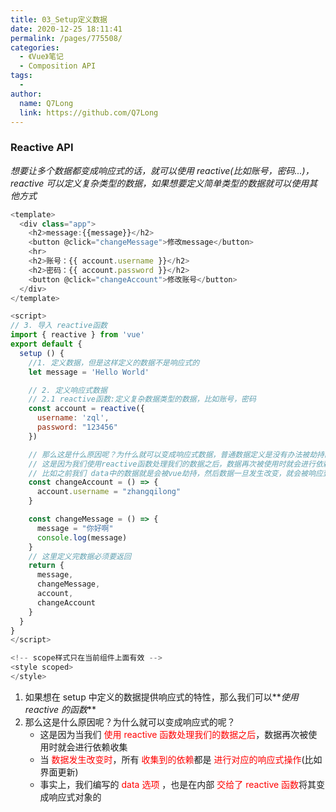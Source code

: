 ```yaml
---
title: 03_Setup定义数据
date: 2020-12-25 18:11:41
permalink: /pages/775508/
categories:
  - 《Vue》笔记
  - Composition API
tags:
  -
author:
  name: Q7Long
  link: https://github.com/Q7Long
---
```


### Reactive API

_想要让多个数据都变成响应式的话，就可以使用 reactive(比如账号，密码...)，reactive 可以定义复杂类型的数据，如果想要定义简单类型的数据就可以使用其他方式_

```javascript
<template>
  <div class="app">
    <h2>message:{{message}}</h2>
    <button @click="changeMessage">修改message</button>
    <hr>
    <h2>账号：{{ account.username }}</h2>
    <h2>密码：{{ account.password }}</h2>
    <button @click="changeAccount">修改账号</button>
  </div>
</template>

<script>
// 3. 导入 reactive函数
import { reactive } from 'vue'
export default {
  setup () {
    //1. 定义数据，但是这样定义的数据不是响应式的
    let message = 'Hello World'

    // 2. 定义响应式数据
    // 2.1 reactive函数:定义复杂数据类型的数据，比如账号，密码
    const account = reactive({
      username: 'zql',
      password: "123456"
    })

    // 那么这是什么原因呢？为什么就可以变成响应式数据，普通数据定义是没有办法被劫持的
    // 这是因为我们使用reactive函数处理我们的数据之后，数据再次被使用时就会进行依赖收集
    // 比如之前我们 data中的数据就是会被vue劫持，然后数据一旦发生改变，就会被响应到template上
    const changeAccount = () => {
      account.username = "zhangqilong"
    }

    const changeMessage = () => {
      message = "你好啊"
      console.log(message)
    }
    // 这里定义完数据必须要返回
    return {
      message,
      changeMessage,
      account,
      changeAccount
    }
  }
}
</script>

<!-- scope样式只在当前组件上面有效 -->
<style scoped>
</style>
```

1. 如果想在 setup 中定义的数据提供响应式的特性，那么我们可以**_使用 reactive 的函数_**
2. 那么这是什么原因呢？为什么就可以变成响应式的呢？
   - 这是因为当我们 <font color="red">使用 reactive 函数处理我们的数据之后</font>，数据再次被使用时就会进行依赖收集
   - 当 <font color="red">数据发生改变时</font>，所有 <font color="red">收集到的依赖</font>都是 <font color="red">进行对应的响应式操作</font>(比如界面更新)
   - 事实上，我们编写的 <font color="red">data 选项</font> ，也是在内部 <font color="red">交给了 reactive 函数</font>将其变成响应式对象的
